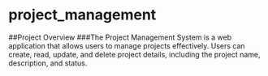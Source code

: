 # project_management
##Project Overview
###The Project Management System is a web application that allows users to manage projects effectively. Users can create, read, update, and delete project details, including the project name, description, and status.
